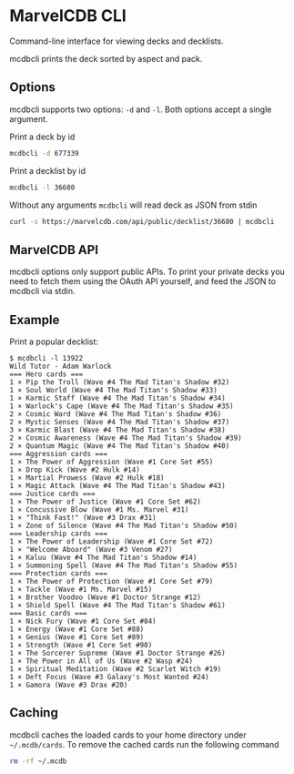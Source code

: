 # MarvelCDB CLI

Command-line interface for viewing decks and decklists.

mcdbcli prints the deck sorted by aspect and pack.

## Options

mcdbcli supports two options: `-d` and `-l`. Both options accept a single argument.

Print a deck by id

```sh
mcdbcli -d 677339
```

Print a decklist by id

```sh
mcdbcli -l 36680
```

Without any arguments `mcdbcli` will read deck as JSON from stdin

```sh
curl -s https://marvelcdb.com/api/public/decklist/36680 | mcdbcli
```

## MarvelCDB API

mcdbcli options only support public APIs. To print your private decks you need to fetch them
using the OAuth API yourself, and feed the JSON to mcdbcli via stdin.

## Example

Print a popular decklist:

```console
$ mcdbcli -l 13922
Wild Tutor - Adam Warlock
=== Hero cards ===
1 × Pip the Troll (Wave #4 The Mad Titan's Shadow #32)
1 × Soul World (Wave #4 The Mad Titan's Shadow #33)
1 × Karmic Staff (Wave #4 The Mad Titan's Shadow #34)
1 × Warlock's Cape (Wave #4 The Mad Titan's Shadow #35)
2 × Cosmic Ward (Wave #4 The Mad Titan's Shadow #36)
2 × Mystic Senses (Wave #4 The Mad Titan's Shadow #37)
3 × Karmic Blast (Wave #4 The Mad Titan's Shadow #38)
2 × Cosmic Awareness (Wave #4 The Mad Titan's Shadow #39)
2 × Quantum Magic (Wave #4 The Mad Titan's Shadow #40)
=== Aggression cards ===
1 × The Power of Aggression (Wave #1 Core Set #55)
1 × Drop Kick (Wave #2 Hulk #14)
1 × Martial Prowess (Wave #2 Hulk #18)
1 × Magic Attack (Wave #4 The Mad Titan's Shadow #43)
=== Justice cards ===
1 × The Power of Justice (Wave #1 Core Set #62)
1 × Concussive Blow (Wave #1 Ms. Marvel #31)
1 × "Think Fast!" (Wave #3 Drax #31)
1 × Zone of Silence (Wave #4 The Mad Titan's Shadow #50)
=== Leadership cards ===
1 × The Power of Leadership (Wave #1 Core Set #72)
1 × "Welcome Aboard" (Wave #3 Venom #27)
1 × Kaluu (Wave #4 The Mad Titan's Shadow #14)
1 × Summoning Spell (Wave #4 The Mad Titan's Shadow #55)
=== Protection cards ===
1 × The Power of Protection (Wave #1 Core Set #79)
1 × Tackle (Wave #1 Ms. Marvel #15)
1 × Brother Voodoo (Wave #1 Doctor Strange #12)
1 × Shield Spell (Wave #4 The Mad Titan's Shadow #61)
=== Basic cards ===
1 × Nick Fury (Wave #1 Core Set #84)
1 × Energy (Wave #1 Core Set #88)
1 × Genius (Wave #1 Core Set #89)
1 × Strength (Wave #1 Core Set #90)
1 × The Sorcerer Supreme (Wave #1 Doctor Strange #26)
1 × The Power in All of Us (Wave #2 Wasp #24)
1 × Spiritual Meditation (Wave #2 Scarlet Witch #19)
1 × Deft Focus (Wave #3 Galaxy's Most Wanted #24)
1 × Gamora (Wave #3 Drax #20)
```

## Caching

mcdbcli caches the loaded cards to your home directory under `~/.mcdb/cards`. To remove the cached cards run the following command

```sh
rm -rf ~/.mcdb
```
